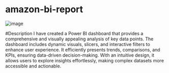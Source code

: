 # amazon-bi-report
![image](https://github.com/user-attachments/assets/ec6e9016-a4db-4aec-8437-8d510777b969)

#Description 
I have created a Power BI dashboard that provides a comprehensive and visually appealing analysis of key data points. The dashboard includes dynamic visuals, slicers, and interactive filters to enhance user experience. It efficiently presents trends, comparisons, and KPIs, ensuring data-driven decision-making. With an intuitive design, it allows users to explore insights effortlessly, making complex datasets more accessible and actionable.
